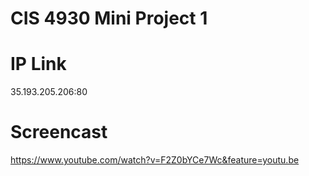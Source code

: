 # CIS 4930 Mini Project 1
# IP Link
35.193.205.206:80
# Screencast
https://www.youtube.com/watch?v=F2Z0bYCe7Wc&feature=youtu.be
